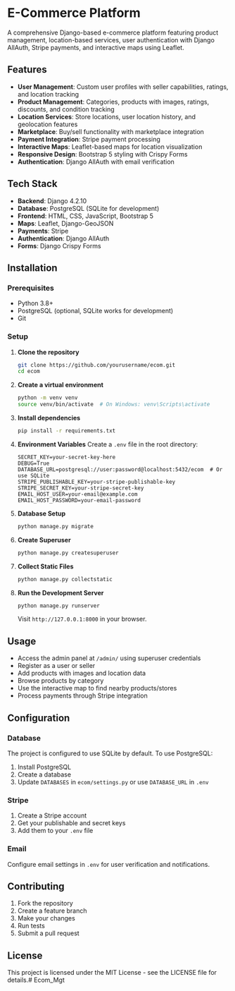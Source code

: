 # E-Commerce Platform

A comprehensive Django-based e-commerce platform featuring product management, location-based services, user authentication with Django AllAuth, Stripe payments, and interactive maps using Leaflet.

## Features

- **User Management**: Custom user profiles with seller capabilities, ratings, and location tracking
- **Product Management**: Categories, products with images, ratings, discounts, and condition tracking
- **Location Services**: Store locations, user location history, and geolocation features
- **Marketplace**: Buy/sell functionality with marketplace integration
- **Payment Integration**: Stripe payment processing
- **Interactive Maps**: Leaflet-based maps for location visualization
- **Responsive Design**: Bootstrap 5 styling with Crispy Forms
- **Authentication**: Django AllAuth with email verification

## Tech Stack

- **Backend**: Django 4.2.10
- **Database**: PostgreSQL (SQLite for development)
- **Frontend**: HTML, CSS, JavaScript, Bootstrap 5
- **Maps**: Leaflet, Django-GeoJSON
- **Payments**: Stripe
- **Authentication**: Django AllAuth
- **Forms**: Django Crispy Forms

## Installation

### Prerequisites

- Python 3.8+
- PostgreSQL (optional, SQLite works for development)
- Git

### Setup

1. **Clone the repository**
   ```bash
   git clone https://github.com/yourusername/ecom.git
   cd ecom
   ```

2. **Create a virtual environment**
   ```bash
   python -m venv venv
   source venv/bin/activate  # On Windows: venv\Scripts\activate
   ```

3. **Install dependencies**
   ```bash
   pip install -r requirements.txt
   ```

4. **Environment Variables**
   Create a `.env` file in the root directory:
   ```env
   SECRET_KEY=your-secret-key-here
   DEBUG=True
   DATABASE_URL=postgresql://user:password@localhost:5432/ecom  # Or use SQLite
   STRIPE_PUBLISHABLE_KEY=your-stripe-publishable-key
   STRIPE_SECRET_KEY=your-stripe-secret-key
   EMAIL_HOST_USER=your-email@example.com
   EMAIL_HOST_PASSWORD=your-email-password
   ```

5. **Database Setup**
   ```bash
   python manage.py migrate
   ```

6. **Create Superuser**
   ```bash
   python manage.py createsuperuser
   ```

7. **Collect Static Files**
   ```bash
   python manage.py collectstatic
   ```

8. **Run the Development Server**
   ```bash
   python manage.py runserver
   ```

   Visit `http://127.0.0.1:8000` in your browser.

## Usage

- Access the admin panel at `/admin/` using superuser credentials
- Register as a user or seller
- Add products with images and location data
- Browse products by category
- Use the interactive map to find nearby products/stores
- Process payments through Stripe integration

## Configuration

### Database

The project is configured to use SQLite by default. To use PostgreSQL:

1. Install PostgreSQL
2. Create a database
3. Update `DATABASES` in `ecom/settings.py` or use `DATABASE_URL` in `.env`

### Stripe

1. Create a Stripe account
2. Get your publishable and secret keys
3. Add them to your `.env` file

### Email

Configure email settings in `.env` for user verification and notifications.

## Contributing

1. Fork the repository
2. Create a feature branch
3. Make your changes
4. Run tests
5. Submit a pull request

## License

This project is licensed under the MIT License - see the LICENSE file for details.# Ecom_Mgt
